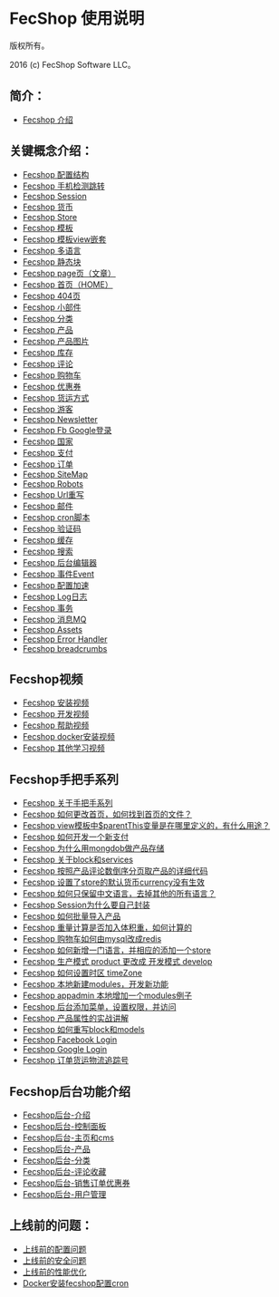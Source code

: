 FecShop 使用说明
===============================

版权所有。

2016 (c) FecShop Software LLC。

简介：
---------
*  [Fecshop 介绍](fecshop-about-description.md)


关键概念介绍：
---------
*  [Fecshop 配置结构](fecshop_config_construction.md)
*  [Fecshop 手机检测跳转](fecshop_mobile.md)
*  [Fecshop Session](fecshop_session.md)
*  [Fecshop 货币](fecshop_currency.md)
*  [Fecshop Store](fecshop_store.md)
*  [Fecshop 模板](fecshop_theme.md)
*  [Fecshop 模板view嵌套](fecshop_theme_view.md)
*  [Fecshop 多语言](fecshop_mutil_lang.md)
*  [Fecshop 静态块](fecshop_static_block.md)
*  [Fecshop page页（文章）](fecshop_page.md)
*  [Fecshop 首页（HOME）](fecshop_home.md)
*  [Fecshop 404页](fecshop_404.md)
*  [Fecshop 小部件](fecshop_widget.md)
*  [Fecshop 分类](fecshop_category.md)
*  [Fecshop 产品](fecshop_product.md)
*  [Fecshop 产品图片](fecshop_product_image.md)
*  [Fecshop 库存](fecshop_stock.md)
*  [Fecshop 评论](fecshop_product_review.md)
*  [Fecshop 购物车](fecshop_cart.md)
*  [Fecshop 优惠券](fecshop_coupon.md)
*  [Fecshop 货运方式](fecshop_shipping_method.md)
*  [Fecshop 游客](fecshop_guest.md)
*  [Fecshop Newsletter](fecshop_newsletter.md)
*  [Fecshop Fb Google登录](fecshop_fb_google_login.md)
*  [Fecshop 国家](fecshop_country.md)
*  [Fecshop 支付](fecshop_payment_method.md)
*  [Fecshop 订单](fecshop_order.md)
*  [Fecshop SiteMap](fecshop_sitemap.md)
*  [Fecshop Robots](fecshop_robots.md)
*  [Fecshop Url重写](fecshop_url_rewrite.md)
*  [Fecshop 邮件](fecshop_email.md)
*  [Fecshop cron脚本](fecshop_cron_script.md)
*  [Fecshop 验证码](fecshop_yzm.md)
*  [Fecshop 缓存](fecshop_cache.md)
*  [Fecshop 搜索](fecshop_search.md)
*  [Fecshop 后台编辑器](fecshop_admin_edit.md)
*  [Fecshop 事件Event](fecshop_event.md)
*  [Fecshop 配置加速](fecshop_config_speed.md)
*  [Fecshop Log日志](fecshop_log.md)
*  [Fecshop 事务](fecshop_transaction.md)
*  [Fecshop 消息MQ](fecshop_amqp.md)
*  [Fecshop Assets](fecshop_assets.md)
*  [Fecshop Error Handler](fecshop_error_handler.md)
*  [Fecshop breadcrumbs](fecshop_breadcrumbs.md)

Fecshop视频
-----------

*  [Fecshop 安装视频](fecshop_video_install.md)
*  [Fecshop 开发视频](fecshop_video_develop.md)
*  [Fecshop 帮助视频](fecshop_video_helper.md)
*  [Fecshop docker安装视频](fecshop_video_docker_install.md)
*  [Fecshop 其他学习视频](fecshop_video_other.md)

Fecshop手把手系列
-----------
*  [Fecshop 关于手把手系列](fecshop_hand_about.md)
*  [Fecshop 如何更改首页，如何找到首页的文件？](fecshop_hand_home.md)
*  [Fecshop view模板中$parentThis变量是在哪里定义的，有什么用途？](fecshop_hand_parentthis.md)
*  [Fecshop 如何开发一个新支付](fecshop_hand_new_payment.md)
*  [Fecshop 为什么用mongdob做产品存储](fecshop_hand_mongodb_product.md)
*  [Fecshop 关于block和services](fecshop_hand_block_services.md)
*  [Fecshop 按照产品评论数倒序分页取产品的详细代码](fecshop_hand_product_sort_desc_review.md)
*  [Fecshop 设置了store的默认货币currency没有生效](fecshop_hand_set_currency.md)
*  [Fecshop 如何只保留中文语言，去掉其他的所有语言？](fecshop_hand_only_chinese.md)
*  [Fecshop Session为什么要自己封装](fecshop_hand_session.md)
*  [Fecshop 如何批量导入产品](fecshop_hand_import_product.md)
*  [Fecshop 重量计算是否加入体积重，如何计算的](fecshop_hand_product_weight.md)
*  [Fecshop 购物车如何由mysql改成redis](fecshop_hand_mysql_redis.md)
*  [Fecshop 如何新增一门语言，并相应的添加一个store](fecshop_hand_add_store_lang.md)
*  [Fecshop 生产模式 product 更改成 开发模式 develop](fecshop_hand_develop_product.md)
*  [Fecshop 如何设置时区 timeZone](fecshop_hand_timezone.md)
*  [Fecshop 本地新建modules，开发新功能](fecshop_hand_local_module.md)
*  [Fecshop appadmin 本地增加一个modules例子](fecshop_hand_appadmin_add_module.md)
*  [Fecshop 后台添加菜单，设置权限，并访问](fecshop_hand_appadmin_menu_roles.md)
*  [Fecshop 产品属性的实战讲解](fecshop_hand_product_info.md)
*  [Fecshop 如何重写block和models](fecshop_block_models_rewrite.md)
*  [Fecshop Facebook Login](fecshop_facebook_app_id_secret.md)
*  [Fecshop Google Login](fecshop_google_app_id_secret.md)
*  [Fecshop 订单货运物流追踪号](fecshop_order_tracking_number.md)

Fecshop后台功能介绍
----------
*  [Fecshop后台-介绍](fecshop_admin_about.md)
*  [Fecshop后台-控制面板](fecshop_admin.md)
*  [Fecshop后台-主页和cms](fecshop_admin_cms_main.md)
*  [Fecshop后台-产品](fecshop_admin_catalog.md)
*  [Fecshop后台-分类](fecshop_admin_category.md)
*  [Fecshop后台-评论收藏](fecshop_admin_review_favorite_category.md)
*  [Fecshop后台-销售订单优惠券](fecshop_admin_sale_order_coupon.md)
*  [Fecshop后台-用户管理](fecshop_admin_customer.md)





上线前的问题：
---------

*  [上线前的配置问题](fecshop_online_config.md)
*  [上线前的安全问题](fecshop_online_security.md)
*  [上线前的性能优化](fecshop_online_speed.md)
*  [Docker安装fecshop配置cron](fecshop_docker_config_cron.md)




